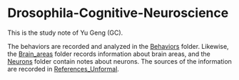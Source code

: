 # Drosophila-Cognitive-Neuroscience
This is the study note of Yu Geng (GC). 

The behaviors are recorded and analyzed in the [Behaviors](https://github.com/GCphtf/Drosophila-Behavioral-Neuroscience/tree/main/Behaviors) folder. Likewise, the [Brain_areas](https://github.com/GCphtf/Drosophila-Behavioral-Neuroscience/tree/main/Brain_Areas) folder records information about brain areas, and the [Neurons](https://github.com/GCphtf/Drosophila-Behavioral-Neuroscience/tree/main/Neurons) folder contain notes about neurons. The sources of the information are recorded in [References_Unformal](https://github.com/GCphtf/Drosophila-Behavioral-Neuroscience/tree/main/References_Unformal). 


